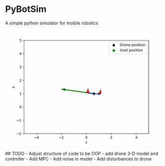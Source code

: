 # PyBotSim

A simple python simulator for mobile robotics
<p align=center>
<img width=500 src="drone_sim.gif" />
</p>
## TODO
- Adjust structure of code to be OOP
- add drone 3-D model and controller
- Add MPC
- Add noise in model
- Add disturbances to drone

